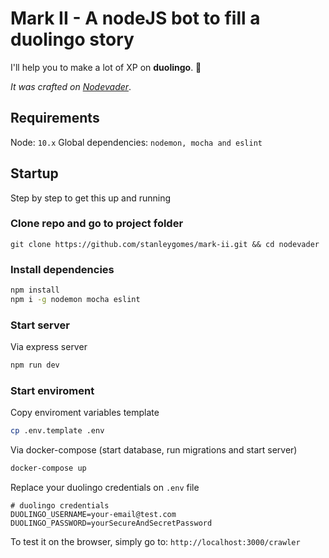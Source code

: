 # Mark II - A nodeJS bot to fill a duolingo story

I'll help you to make a lot of XP on **duolingo**. 🚀

*It was crafted on [Nodevader](https://github.com/stanleygomes/nodevader)*.

## Requirements

Node: `10.x`
Global dependencies: `nodemon, mocha and eslint`

## Startup

Step by step to get this up and running

### Clone repo and go to project folder

```
git clone https://github.com/stanleygomes/mark-ii.git && cd nodevader
```

### Install dependencies

```bash
npm install
npm i -g nodemon mocha eslint
```

### Start server

Via express server

```bash
npm run dev
```

### Start enviroment

Copy enviroment variables template

```bash
cp .env.template .env
```

Via docker-compose (start database, run migrations and start server)

```bash
docker-compose up
```

Replace your duolingo credentials on `.env` file

```
# duolingo credentials
DUOLINGO_USERNAME=your-email@test.com
DUOLINGO_PASSWORD=yourSecureAndSecretPassword
```

To test it on the browser, simply go to: `http://localhost:3000/crawler`

